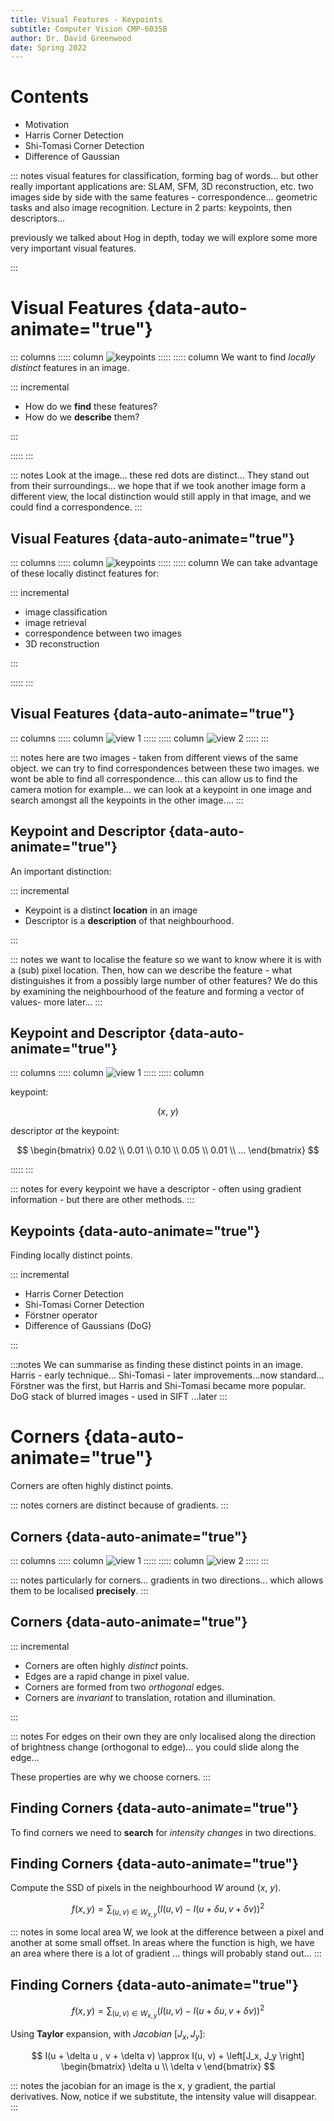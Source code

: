 ```yaml
---
title: Visual Features - Keypoints
subtitle: Computer Vision CMP-6035B
author: Dr. David Greenwood
date: Spring 2022
---
```


# Contents

- Motivation
- Harris Corner Detection
- Shi-Tomasi Corner Detection
- Difference of Gaussian

::: notes
visual features for classification, forming bag of words...
but other really important applications are:
SLAM, SFM, 3D reconstruction, etc.
two images side by side with the same features - correspondence...
geometric tasks and also image recognition.
Lecture in 2 parts: keypoints, then descriptors...

previously we talked about Hog in depth, today we will explore some more very important visual features.

:::

# Visual Features {data-auto-animate="true"}

::: columns
::::: column
![keypoints](assets/png/nd1_kp.png)
:::::
::::: column
We want to find _locally distinct_ features in an image.

::: incremental

- How do we **find** these features?
- How do we **describe** them?

:::

:::::
:::

::: notes
Look at the image...
these red dots are distinct... They stand out from their surroundings...
we hope that if we took another image form a different view, the local distinction would still apply in that image, and we could find a correspondence.
:::

## Visual Features {data-auto-animate="true"}

::: columns
::::: column
![keypoints](assets/png/nd1_kp.png)
:::::
::::: column
We can take advantage of these locally distinct features for:

::: incremental

- image classification
- image retrieval
- correspondence between two images
- 3D reconstruction

:::

:::::
:::

## Visual Features {data-auto-animate="true"}

::: columns
::::: column
![view 1](assets/png/nd1_desc.png)
:::::
::::: column
![view 2](assets/png/nd2_desc.png)
:::::
:::

::: notes
here are two images - taken from different views of the same object.
we can try to find correspondences between these two images.
we wont be able to find all correspondence...
this can allow us to find the camera motion for example...
we can look at a keypoint in one image and search amongst all the keypoints in the other image....
:::

## Keypoint and Descriptor {data-auto-animate="true"}

An important distinction:

::: incremental

- Keypoint is a distinct **location** in an image
- Descriptor is a **description** of that neighbourhood.

:::

::: notes
we want to localise the feature so we want to know where it is with a (sub) pixel location.
Then, how can we describe the feature - what distinguishes it from a possibly large number of other features?
We do this by examining the neighbourhood of the feature and forming a vector of values- more later...
:::

## Keypoint and Descriptor {data-auto-animate="true"}

::: columns
::::: column
![view 1](assets/png/nd1_desc.png)
:::::
::::: column

keypoint:

$$(x, ~y)$$

descriptor _at_ the keypoint:

$$
\begin{bmatrix} 0.02 \\ 0.01 \\ 0.10 \\ 0.05 \\ 0.01 \\ ... \end{bmatrix}
$$

:::::
:::

::: notes
for every keypoint we have a descriptor - often using gradient information - but there are other methods.
:::

## Keypoints {data-auto-animate="true"}

Finding locally distinct points.

::: incremental

- Harris Corner Detection
- Shi-Tomasi Corner Detection
- Förstner operator
- Difference of Gaussians (DoG)

:::

:::notes
We can summarise as finding these distinct points in an image.
Harris - early technique...
Shi-Tomasi - later improvements...now standard...
Förstner was the first, but Harris and Shi-Tomasi became more popular.
DoG stack of blurred images - used in SIFT ...later
:::

# Corners {data-auto-animate="true"}

Corners are often highly distinct points.

::: notes
corners are distinct because of gradients.
:::

## Corners {data-auto-animate="true"}

::: columns
::::: column
![view 1](assets/png/nd1_kp.png)
:::::
::::: column
![view 2](assets/png/nd2_kp.png)
:::::
:::

::: notes
particularly for corners...
gradients in two directions... which allows them to be localised **precisely**.
:::

## Corners {data-auto-animate="true"}

::: incremental

- Corners are often highly _distinct_ points.
- Edges are a rapid change in pixel value.
- Corners are formed from two _orthogonal_ edges.
- Corners are _invariant_ to translation, rotation and illumination.

:::

::: notes
For edges on their own they are only localised along the direction of brightness change (orthogonal to edge)... you could slide along the edge...

These properties are why we choose corners.
:::

## Finding Corners {data-auto-animate="true"}

To find corners we need to **search** for _intensity changes_ in two directions.

## Finding Corners {data-auto-animate="true"}

Compute the SSD of pixels in the neighbourhood $W$ around $(x, ~y)$.

$$
f(x, y) = \sum_{(u, v) \in W_{x,y} } (I(u, v) - I(u + \delta u , v + \delta v))^2
$$

::: notes
in some local area W, we look at the difference between a pixel and another at some small offset.
In areas where the function is high, we have an area where there is a lot of gradient ... things will probably stand out...
:::

## Finding Corners {data-auto-animate="true"}

$$
f(x, y) = \sum_{(u, v) \in W_{x,y} } (I(u, v) - I(u + \delta u , v + \delta v))^2
$$

Using **Taylor** expansion, with _Jacobian_ $\left[J_x, J_y \right]$:

$$
I(u + \delta u , v + \delta v) \approx I(u, v) + \left[J_x, J_y \right]
\begin{bmatrix} \delta u \\ \delta v \end{bmatrix}
$$

::: notes
the jacobian for an image is the x, y gradient, the partial derivatives.
Now, notice if we substitute, the intensity value will disappear.
:::
